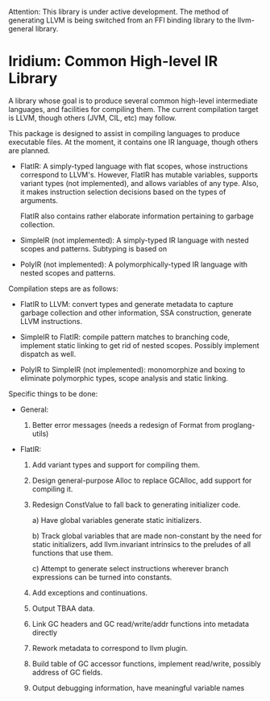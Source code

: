 Attention: This library is under active development.  The method of
generating LLVM is being switched from an FFI binding library to the
llvm-general library.

Iridium: Common High-level IR Library
================

A library whose goal is to produce several common high-level
intermediate languages, and facilities for compiling them.  The
current compilation target is LLVM, though others (JVM, CIL, etc)
may follow.

This package is designed to assist in compiling languages to produce
executable files.  At the moment, it contains one IR language, though
others are planned.

 * FlatIR: A simply-typed language with flat scopes, whose
   instructions correspond to LLVM's.  However, FlatIR has mutable
   variables, supports variant types (not implemented), and allows
   variables of any type.  Also, it makes instruction selection
   decisions based on  the types of arguments.

   FlatIR also contains rather elaborate information pertaining to
   garbage collection.

 * SimpleIR (not implemented): A simply-typed IR language with nested
   scopes and patterns.  Subtyping is based on 

 * PolyIR (not implemented): A polymorphically-typed IR language with
   nested scopes and patterns.


Compilation steps are as follows:

 * FlatIR to LLVM: convert types and generate metadata to capture
   garbage collection and other information, SSA construction,
   generate LLVM instructions.

 * SimpleIR to FlatIR: compile pattern matches to branching code,
   implement static linking to get rid of nested scopes.  Possibly
   implement dispatch as well.

 * PolyIR to SimpleIR (not implemented): monomorphize and boxing to
   eliminate polymorphic types, scope analysis and static linking.


Specific things to be done:

 * General:

   1) Better error messages (needs a redesign of Format from
      proglang-utils)

 * FlatIR:

   1) Add variant types and support for compiling them.

   2) Design general-purpose Alloc to replace GCAlloc, add support for
      compiling it.

   3) Redesign ConstValue to fall back to generating initializer code.

      a) Have global variables generate static initializers.

      b) Track global variables that are made non-constant by the need
         for static initializers, add llvm.invariant intrinsics to the
         preludes of all functions that use them.

      c) Attempt to generate select instructions wherever branch
         expressions can be turned into constants.

   4) Add exceptions and continuations.

   5) Output TBAA data.

   6) Link GC headers and GC read/write/addr functions into metadata directly

   7) Rework metadata to correspond to llvm plugin.

   8) Build table of GC accessor functions, implement read/write,
      possibly address of GC fields.

   9) Output debugging information, have meaningful variable names
